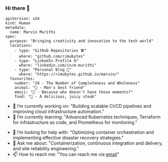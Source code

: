 ### Hi there 👋
```
apiVersion: v24
kind: Human
metadata:
  name: Marvin Murithi
spec:
  purpose: "Bringing creativity and innovation to the tech world"
  locations:
    - type: "GitHub Repositories 🛠️"
      where: "github.com/rimubytes"
    - type: "LinkedIn Profile 🌐"
      where: "linkedin.com/in/m-murithi"
    - type: "Personal Blog 📝"
      where: "https://rimubytes.github.io/marvin/"
  favourites:
    number: "24 - The Number of Completeness and Wholeness"
    animal: "🐶 - Man's best friend"
    emoji: "🤦 - Because who doesn't have those moments?"
    food: "🥩 - A delicious, juicy steak"

```

- 🔭 I’m currently working on: "Building scalable CI/CD pipelines and improving cloud infrastructure automation."
- 🌱 I’m currently learning: "Advanced Kubernetes techniques, Terraform for infrastructure as code, and Prometheus for monitoring."
<!-- 👯 I’m looking to collaborate on: "Open source DevOps tools, SRE best practices, and cloud-native applications." -->
- 🤔 I’m looking for help with: "Optimizing container orchestration and implementing effective disaster recovery strategies."
- 💬 Ask me about: "Containerization, continuous integration and delivery, and site reliability engineering."
- 📫 How to reach me: "You can reach me via [email](mailto:murithimarvin@outlook.com)"


